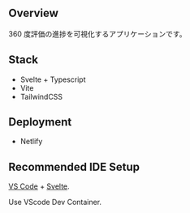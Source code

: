 ## Overview

360 度評価の進捗を可視化するアプリケーションです。

## Stack

- Svelte + Typescript
- Vite
- TailwindCSS

## Deployment

- Netlify

## Recommended IDE Setup

[VS Code](https://code.visualstudio.com/) + [Svelte](https://marketplace.visualstudio.com/items?itemName=svelte.svelte-vscode).

Use VScode Dev Container.
